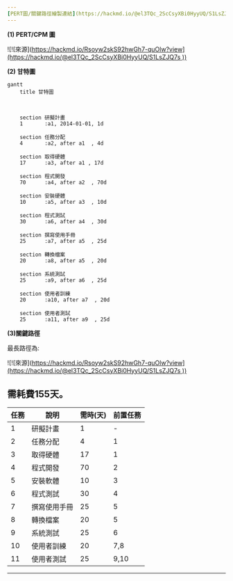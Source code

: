 ```yaml
---
[PERT圖/關鍵路徑繪製連結](https://hackmd.io/@el3TQc_2ScCsyXBi0HyyUQ/S1LsZJQ7s)
---
```

**(1) PERT/CPM 圖**

![![來源]([https://hackmd.io/Rsoyw2skS92hwGh7-quOlw?view](https://hackmd.io/@el3TQc_2ScCsyXBi0HyyUQ/S1LsZJQ7s
))](https://user-images.githubusercontent.com/113969755/195104900-522e8c2c-4680-42a0-91e7-c0fb97f20ecb.png)

**(2) 甘特圖**

```mermaid
gantt
    title 甘特圖

    

    section 研擬計畫
    1       :a1, 2014-01-01, 1d
   
    section 任務分配
    4       :a2, after a1  , 4d
    
    section 取得硬體
    17      :a3, after a1 , 17d
    
    section 程式開發
    70      :a4, after a2  , 70d
    
    section 安裝硬體
    10      :a5, after a3  , 10d
    
    section 程式測試
    30      :a6, after a4  , 30d
    
    section 撰寫使用手冊
    25      :a7, after a5  , 25d
    
    section 轉換檔案
    20      :a8, after a5  , 20d
    
    section 系統測試
    25      :a9, after a6  , 25d
    
    section 使用者訓練
    20      :a10, after a7  , 20d
    
    section 使用者測試
    25      :a11, after a9  , 25d
```

**(3)關鍵路徑**

最長路徑為:

![![來源]([https://hackmd.io/Rsoyw2skS92hwGh7-quOlw?view](https://hackmd.io/@el3TQc_2ScCsyXBi0HyyUQ/S1LsZJQ7s
))](https://user-images.githubusercontent.com/113969755/195107134-901b1bb3-5956-47ea-b191-1509dab44728.png)

需耗費155天。
---
| 任務 | 說明         | 需時(天) | 前置任務 |
| ---- | ------------ | -------- | -------- |
| 1    | 研擬計畫     | 1        | -        |
| 2    | 任務分配     | 4        | 1        |
| 3    | 取得硬體     | 17       | 1        |
| 4    | 程式開發     | 70       | 2        |
| 5    | 安裝軟體     | 10       | 3        |
| 6    | 程式測試     | 30       | 4        |
| 7    | 撰寫使用手冊 | 25       | 5        |
| 8    | 轉換檔案     | 20       | 5        |
| 9    | 系統測試     | 25       | 6        |
| 10   | 使用者訓練   | 20       | 7,8      |
| 11   | 使用者測試   | 25       | 9,10     |
---
